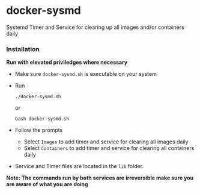 # docker-sysmd
Systemd Timer and Service for clearing up all images and/or containers daily

### Installation

**Run with elevated priviledges where necessary**

- Make sure `docker-sysmd.sh` is executable on your system
- Run

  `./docker-sysmd.sh`

  or

  `bash docker-sysmd.sh`

- Follow the prompts
  * Select `Images` to add timer and service for clearing all images daily
  * Select `Containers` to add timer and service for clearing all containers daily

- Service and Timer files are located in the `lib` folder.

**Note: The commands run by both services are irreversible make sure you are aware of what you are doing**
